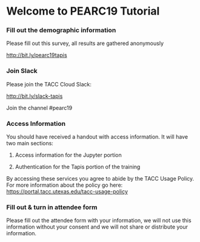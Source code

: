 Welcome to PEARC19 Tutorial
===

### Fill out the demographic information

Please fill out this survey, all results are gathered anonymously 

http://bit.ly/pearc19tapis 

### Join Slack

Please join the TACC Cloud Slack:

http://bit.ly/slack-tapis 

Join the channel #pearc19

### Access Information

You should have received a handout with access information. It will have two main sections: 

1. Access information for the Jupyter portion

2. Authentication for the Tapis portion of the training 
 
By accessing these services you agree to abide by the TACC Usage Policy. For more information about the policy go here: https://portal.tacc.utexas.edu/tacc-usage-policy
 
### Fill out & turn in attendee form

Please fill out the attendee form with your information, we will not use this information without your consent and we will not share or distribute your information. 

